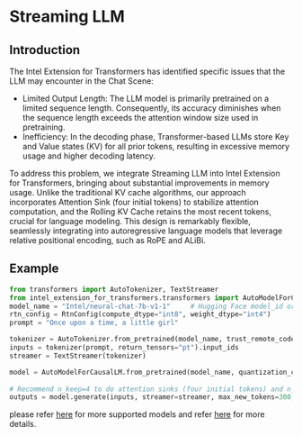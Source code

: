 # Streaming LLM
## Introduction
The Intel Extension for Transformers  has identified specific issues that the LLM may encounter in the Chat Scene:
- Limited Output Length: The LLM model is primarily pretrained on a limited sequence length. Consequently, its accuracy diminishes when the sequence length exceeds the attention window size used in pretraining.
- Inefficiency: In the decoding phase, Transformer-based LLMs store Key and Value states (KV) for all prior tokens, resulting in excessive memory usage and higher decoding latency.

To address this problem, we integrate Streaming LLM into Intel Extension for Transformers, bringing about substantial improvements in memory usage. Unlike the traditional KV cache algorithms, our approach incorporates Attention Sink (four initial tokens) to stabilize attention computation, and the Rolling KV Cache retains the most recent tokens, crucial for language modeling. This design is remarkably flexible, seamlessly integrating into autoregressive language models that leverage relative positional encoding, such as RoPE and ALiBi.
## Example
```python
from transformers import AutoTokenizer, TextStreamer
from intel_extension_for_transformers.transformers import AutoModelForCausalLM, RtnConfig
model_name = "Intel/neural-chat-7b-v1-1"     # Hugging Face model_id or local model
rtn_config = RtnConfig(compute_dtype="int8", weight_dtype="int4")
prompt = "Once upon a time, a little girl"

tokenizer = AutoTokenizer.from_pretrained(model_name, trust_remote_code=True)
inputs = tokenizer(prompt, return_tensors="pt").input_ids
streamer = TextStreamer(tokenizer)

model = AutoModelForCausalLM.from_pretrained(model_name, quantization_config=rtn_config, trust_remote_code=True)
 
# Recommend n_keep=4 to do attention sinks (four initial tokens) and n_discard=-1 to drop half rencetly tokens when meet length threshold
outputs = model.generate(inputs, streamer=streamer, max_new_tokens=300, ctx_size=100, n_keep=4, n_discard=-1)
```
please refer [here](https://github.com/intel/neural-speed/blob/main/docs/supported_models.md) for more supported models and refer [here](https://medium.com/intel-analytics-software/efficient-streaming-llm-with-intel-extension-for-transformers-runtime-31ee24577d26) for more details.

